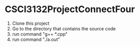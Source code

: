 # CSCI3132ProjectConnectFour

1. Clone this project
2. Go to the directory that contains the source code 
3. run command "g++ *.cpp"
4. run command "./a.out"
